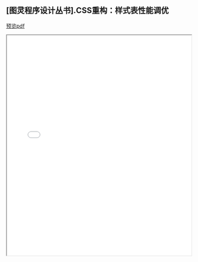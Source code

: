 ## [图灵程序设计丛书].CSS重构：样式表性能调优
[预览pdf](/[图灵程序设计丛书].CSS重构：样式表性能调优.pdf)
<iframe src="/[图灵程序设计丛书].CSS重构：样式表性能调优.pdf" style="width:100%;height:600px" ></iframe>
